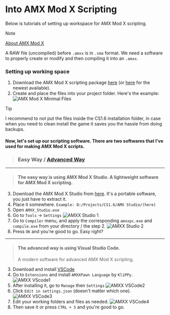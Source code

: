# Into AMX Mod X Scripting
Below is tutorials of setting up workspace for AMX Mod X scripting.

> [!NOTE]
> [About AMX Mod X](https://www.amxmodx.org/about.php)
> 
> A RAW file (uncompiled) before `.amxx` is in `.sma` format. We need a software to properly create or modify and then compiling it into an `.amxx`.

### Setting up working space
1. Download the AMX Mod X scripting package [here](https://www.amxmodx.org/downloads-new.php) (or [here](https://www.amxmodx.org/downloads-new.php?branch=master) for the newest available).
2. Create and place the files into your project folder. Here's the example:
![AMX Mod X Minimal Files](https://i.imgur.com/7I5cWfs.png)
> [!TIP]
> I recommend to not put the files inside the CS1.6 installation folder, in case when you need to clean install the game it saves you the hassle from doing backups.

#### Now, let's set up our scripting software. There are two softwares that I've used for making AMX Mod X scripts.

> ### Easy Way / [Advanced Way](https://github.com/asdian/CS1.6-Tuts/blob/main/AMXModX-Scripts.md#the-advanced-way-is-using-visual-studio-code)
---
> #### The easy way is using AMX Mod X Studio. A lightweight software for AMX Mod X scripting.

3. Download the AMX Mod X Studio from [here](https://sourceforge.net/projects/amxmodx/files/AMX%20Mod%20X%20Studio/1.4.3%20final/AMXX_Studio_1.4.3_final.zip/download). It's a portable software, you just have to extract it.
4. Place it somewhere. `Example: D:/Projects/CS1.6/AMX Studio/(here)`
5. Open `AMXX_Studio.exe`
6. Go to `Tools` -> `Settings`
![AMXX Studio 1](https://i.imgur.com/3hrc2gM.png)
7. Go to `Compiler` menu, and apply the corresponding `amxxpc.exe` and `compile.exe` from your directory / the step 2.
![AMXX Studio 2](https://i.imgur.com/WVu5RHg.png)
8. Press `OK` and you're good to go. Easy right?
---
> #### The advanced way is using Visual Studio Code.
> A modern software for advanced AMX Mod X scripting.

3. Download and install [VSCode](https://code.visualstudio.com/)
4. Go to `Extensions` and install `AMXXPawn Language` by `KliPPy`.
![AMXX VScode1](https://i.imgur.com/UyWdqEL.png)
5. After installing it, go to `Manage` then `Settings`
![AMXX VSCode2](https://i.imgur.com/CMo5SpX.png)
6. Click `Edit in settings.json` (doesn't matter which one).
![AMXX VSCode3](https://i.imgur.com/kJTlv48.png)
7. Edit your working folders and files as needed.
![AMXX VSCode4](https://i.imgur.com/qOyFVYj.png)
8. Then save it or press `CTRL + S` and you're good to go.
